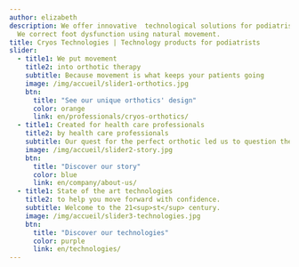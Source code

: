 ```yaml
---
author: elizabeth
description: We offer innovative  technological solutions for podiatrists and patients.
  We correct foot dysfunction using natural movement.
title: Cryos Technologies | Technology products for podiatrists
slider:
  - title1: We put movement
    title2: into orthotic therapy
    subtitle: Because movement is what keeps your patients going
    image: /img/accueil/slider1-orthotics.jpg
    btn:
      title: "See our unique orthotics' design"
      color: orange
      link: en/professionals/cryos-orthotics/
  - title1: Created for health care professionals
    title2: by health care professionals
    subtitle: Our quest for the perfect orthotic led us to question the status quo.
    image: /img/accueil/slider2-story.jpg
    btn:
      title: "Discover our story"
      color: blue
      link: en/company/about-us/
  - title1: State of the art technologies
    title2: to help you move forward with confidence.
    subtitle: Welcome to the 21<sup>st</sup> century.
    image: /img/accueil/slider3-technologies.jpg
    btn:
      title: "Discover our technologies"
      color: purple
      link: en/technologies/
---
```


